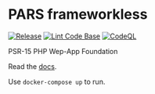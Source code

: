 # PARS frameworkless
[![Release](https://github.com/robertkleinschuster/pars/actions/workflows/release.yml/badge.svg)](https://github.com/robertkleinschuster/pars/actions/workflows/release.yml)
[![Lint Code Base](https://github.com/robertkleinschuster/pars/actions/workflows/super-linter.yml/badge.svg)](https://github.com/robertkleinschuster/pars/actions/workflows/super-linter.yml)
[![CodeQL](https://github.com/robertkleinschuster/pars/actions/workflows/codeql-analysis.yml/badge.svg)](https://github.com/robertkleinschuster/pars/actions/workflows/codeql-analysis.yml)

PSR-15 PHP Wep-App Foundation

Read the [docs](https://robertkleinschuster.github.io/pars/).

Use `docker-compose up` to run.
